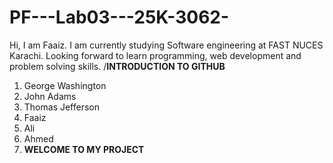 # PF---Lab03---25K-3062-

Hi, I am Faaiz. I am currently studying Software engineering at FAST NUCES Karachi. Looking forward to learn programming, web development and problem solving skills.
/**INTRODUCTION TO GITHUB**
1. George Washington
2. John Adams
3. Thomas Jefferson
4. Faaiz
5. Ali
6. Ahmed
7. **WELCOME TO MY PROJECT**
